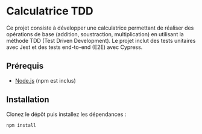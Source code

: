 # Calculatrice TDD

Ce projet consiste à développer une calculatrice permettant de réaliser des opérations de base (addition, soustraction, multiplication) en utilisant la méthode TDD (Test Driven Development). Le projet inclut des tests unitaires avec Jest et des tests end-to-end (E2E) avec Cypress.

## Prérequis

- [Node.js](https://nodejs.org/) (npm est inclus)

## Installation

Clonez le dépôt puis installez les dépendances :

```bash
npm install

